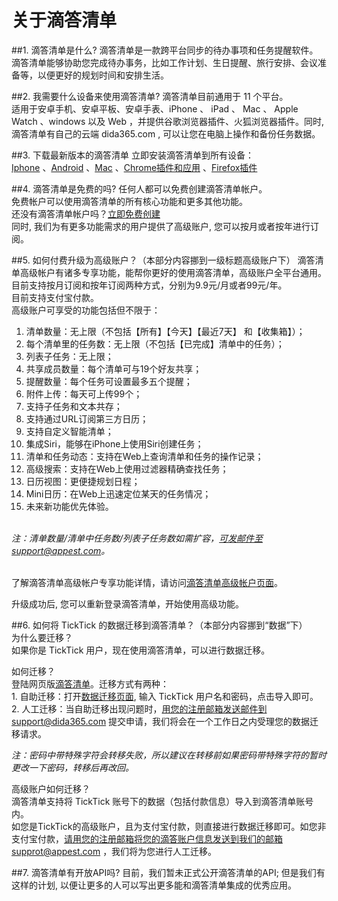 
#  关于滴答清单

##1.  滴答清单是什么?
滴答清单是一款跨平台同步的待办事项和任务提醒软件。
<br >滴答清单能够协助您完成待办事务，比如工作计划、生日提醒、旅行安排、会议准备等，以便更好的规划时间和安排生活。


##2.  我需要什么设备来使用滴答清单?
滴答清单目前通用于 11 个平台。
<br >适用于安卓手机、安卓平板、安卓手表、iPhone 、 iPad 、 Mac 、 Apple Watch 、windows 以及 Web ，并提供谷歌浏览器插件、火狐浏览器插件。同时, 滴答清单有自己的云端 dida365.com , 可以让您在电脑上操作和备份任务数据。

##3. 下载最新版本的滴答清单
立即安装滴答清单到所有设备：
<br >[Iphone](https://itunes.apple.com/cn/app/di-da-qing-dan-dai-ban-shi/id626144601?mt=8)
、[Android](https://www.dida365.com/static/getApp/download?type=apk)
、[Mac](https://www.dida365.com/static/getApp/download?type=apk)
、[Chrome插件和应用](http://www.dida365.com/about/crxDownload)
、[Firefox插件](https://addons.mozilla.org/zh-CN/firefox/addon/%E6%BB%B4%E7%AD%94%E6%B8%85%E5%8D%95/)


##4.  滴答清单是免费的吗?
任何人都可以免费创建滴答清单帐户。
<br >免费帐户可以使用滴答清单的所有核心功能和更多其他功能。
<br >还没有滴答清单帐户吗？[立即免费创建](https://dida365.com/signup)
<br >同时, 我们为有更多功能需求的用户提供了高级账户, 您可以按月或者按年进行订阅。

##5.  如何付费升级为高级账户？（本部分内容挪到一级标题高级账户下）
滴答清单高级帐户有诸多专享功能，能帮你更好的使用滴答清单，高级账户全平台通用。
<br >目前支持按月订阅和按年订阅两种方式，分别为9.9元/月或者99元/年。
<br >目前支持支付宝付款。
<br >高级账户可享受的功能包括但不限于：
1. 清单数量：无上限（不包括【所有】【今天】【最近7天】 和【收集箱】）；
2. 每个清单里的任务数：无上限（不包括【已完成】清单中的任务）；
3. 列表子任务：无上限；
4. 共享成员数量：每个清单可与19个好友共享；
5. 提醒数量：每个任务可设置最多五个提醒；
6. 附件上传：每天可上传99个；
7. 支持子任务和文本共存；
8. 支持通过URL订阅第三方日历；
9. 支持自定义智能清单；
10. 集成Siri，能够在iPhone上使用Siri创建任务；
11. 清单和任务动态：支持在Web上查询清单和任务的操作记录；
12. 高级搜索：支持在Web上使用过滤器精确查找任务；
13. 日历视图：更便捷规划日程；
14.  Mini日历：在Web上迅速定位某天的任务情况；
15. 未来新功能优先体验。

*<br >注：清单数量/清单中任务数/列表子任务数如需扩容，可发邮件至support@appest.com。*

<br >了解滴答清单高级帐户专享功能详情，请访问[滴答清单高级帐户页面](https://www.dida365.com/about/upgrade)。

升级成功后, 您可以重新登录滴答清单，开始使用高级功能。


##6.  如何将 TickTick 的数据迁移到滴答清单？（本部分内容挪到“数据”下）
<br >为什么要迁移？
<br >如果你是 TickTick 用户，现在使用滴答清单，可以进行数据迁移。

如何迁移？
<br >登陆网页版[滴答清单](http://www.dida365.com/)。迁移方式有两种：
<br>1. 自助迁移：打开[数据迁移页面](http://dida365.com/import/#ticktick), 输入 TickTick 用户名和密码，点击导入即可。
<br>2. 人工迁移：当自助迁移出现问题时，用您的注册邮箱发送邮件到support@dida365.com 提交申请，我们将会在一个工作日之内受理您的数据迁移请求。

*注：密码中带特殊字符会转移失败，所以建议在转移前如果密码带特殊字符的暂时更改一下密码，转移后再改回。*

高级账户如何迁移？
<br >滴答清单支持将 TickTick 账号下的数据（包括付款信息）导入到滴答清单账号内。
<br >如您是TickTick的高级账户，且为支付宝付款，则直接进行数据迁移即可。如您非支付宝付款，请用您的注册邮箱将您的滴答账户信息发送到我们的邮箱supprot@appest.com ，我们将为您进行人工迁移。

##7.  滴答清单有开放API吗?
目前，我们暂未正式公开滴答清单的API; 但是我们有这样的计划, 以便让更多的人可以写出更多能和滴答清单集成的优秀应用。
